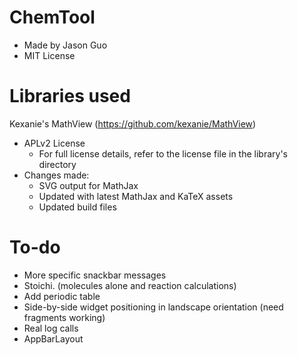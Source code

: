 # ChemTool
- Made by Jason Guo
- MIT License

# Libraries used
Kexanie's MathView (https://github.com/kexanie/MathView)
- APLv2 License
    * For full license details, refer to the license file in the library's directory
- Changes made:
    * SVG output for MathJax
    * Updated with latest MathJax and KaTeX assets
    * Updated build files

# To-do
- More specific snackbar messages
- Stoichi. (molecules alone and reaction calculations)
- Add periodic table
- Side-by-side widget positioning in landscape orientation (need fragments working)
- Real log calls
- AppBarLayout
